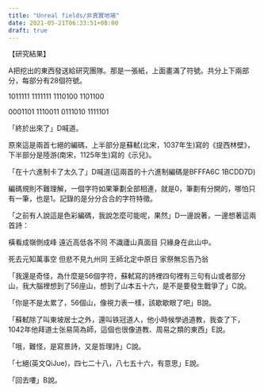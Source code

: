 ```yaml
---
title: "Unreal fields/非真實地場"
date: 2021-05-21T06:33:51+08:00
draft: true
---
```

【研究結果】

A把挖出的東西發送給研究團隊。那是一張紙，上面畫滿了符號。共分上下兩部分，每部分有28個符號。

1011111
1111111
1110100
1101100

0001101
1110011
0111010
1111101

「終於出來了」D喊道。

原來這是兩首七絕的編碼，上半部分是蘇軾(北宋，1037年生)寫的《提西林壁》，下半部分是陸游(南宋，1125年生)寫的《示兒》。

「在十六進制卡了太久了」D喊道(這兩首的十六進制編碼是BFFFA6C 1BCDD7D)

編碼規則不難理解，一個字符如果筆劃全部相連，就是0，筆劃有分開的，哪怕只有一筆，也是1。記錄的是分分合合的字符特徵。

「之前有人說這是色彩編碼，我說怎麼可能呢，果然」D一邊說著，一邊想著這兩首詩：

橫看成嶺側成峰
遠近高低各不同
不識廬山真面目
只緣身在此山中。

死去元知萬事空
但悲不見九州同
王師北定中原日
家祭無忘告乃翁

「我還是奇怪，為什麼是56個字符，蘇軾寫的詩裡四句裡有三句有山或者部分山，我大腦裡想到了56座山，想到了山本五十六，是不是要發生戰爭了」C說。

「你是不是太累了，56個山，像視力表一樣，該歇歇眼了吧」B說。

「蘇軾除了叫東坡居士之外，還叫铁冠道人，他小時候學過道教，我查了下，1042年他拜道士张易简為師，這個也很像道教、周易之類的東西」E說。

「哦，難怪，是寫景詩，又是哲理詩」C說。

「七絕(英文QiJue)，四七二十八，八七五十六，有意思」E說。

「回去嘍」B說。